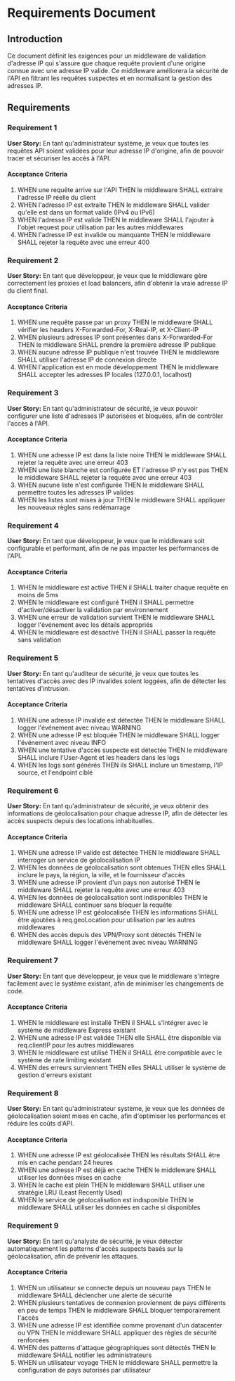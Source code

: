 # Requirements Document

## Introduction

Ce document définit les exigences pour un middleware de validation d'adresse IP qui s'assure que chaque requête provient d'une origine connue avec une adresse IP valide. Ce middleware améliorera la sécurité de l'API en filtrant les requêtes suspectes et en normalisant la gestion des adresses IP.

## Requirements

### Requirement 1

**User Story:** En tant qu'administrateur système, je veux que toutes les requêtes API soient validées pour leur adresse IP d'origine, afin de pouvoir tracer et sécuriser les accès à l'API.

#### Acceptance Criteria

1. WHEN une requête arrive sur l'API THEN le middleware SHALL extraire l'adresse IP réelle du client
2. WHEN l'adresse IP est extraite THEN le middleware SHALL valider qu'elle est dans un format valide (IPv4 ou IPv6)
3. WHEN l'adresse IP est valide THEN le middleware SHALL l'ajouter à l'objet request pour utilisation par les autres middlewares
4. WHEN l'adresse IP est invalide ou manquante THEN le middleware SHALL rejeter la requête avec une erreur 400

### Requirement 2

**User Story:** En tant que développeur, je veux que le middleware gère correctement les proxies et load balancers, afin d'obtenir la vraie adresse IP du client final.

#### Acceptance Criteria

1. WHEN une requête passe par un proxy THEN le middleware SHALL vérifier les headers X-Forwarded-For, X-Real-IP, et X-Client-IP
2. WHEN plusieurs adresses IP sont présentes dans X-Forwarded-For THEN le middleware SHALL prendre la première adresse IP publique
3. WHEN aucune adresse IP publique n'est trouvée THEN le middleware SHALL utiliser l'adresse IP de connexion directe
4. WHEN l'application est en mode développement THEN le middleware SHALL accepter les adresses IP locales (127.0.0.1, localhost)

### Requirement 3

**User Story:** En tant qu'administrateur de sécurité, je veux pouvoir configurer une liste d'adresses IP autorisées et bloquées, afin de contrôler l'accès à l'API.

#### Acceptance Criteria

1. WHEN une adresse IP est dans la liste noire THEN le middleware SHALL rejeter la requête avec une erreur 403
2. WHEN une liste blanche est configurée ET l'adresse IP n'y est pas THEN le middleware SHALL rejeter la requête avec une erreur 403
3. WHEN aucune liste n'est configurée THEN le middleware SHALL permettre toutes les adresses IP valides
4. WHEN les listes sont mises à jour THEN le middleware SHALL appliquer les nouveaux règles sans redémarrage

### Requirement 4

**User Story:** En tant que développeur, je veux que le middleware soit configurable et performant, afin de ne pas impacter les performances de l'API.

#### Acceptance Criteria

1. WHEN le middleware est activé THEN il SHALL traiter chaque requête en moins de 5ms
2. WHEN le middleware est configuré THEN il SHALL permettre d'activer/désactiver la validation par environnement
3. WHEN une erreur de validation survient THEN le middleware SHALL logger l'événement avec les détails appropriés
4. WHEN le middleware est désactivé THEN il SHALL passer la requête sans validation

### Requirement 5

**User Story:** En tant qu'auditeur de sécurité, je veux que toutes les tentatives d'accès avec des IP invalides soient loggées, afin de détecter les tentatives d'intrusion.

#### Acceptance Criteria

1. WHEN une adresse IP invalide est détectée THEN le middleware SHALL logger l'événement avec niveau WARNING
2. WHEN une adresse IP est bloquée THEN le middleware SHALL logger l'événement avec niveau INFO
3. WHEN une tentative d'accès suspecte est détectée THEN le middleware SHALL inclure l'User-Agent et les headers dans les logs
4. WHEN les logs sont générés THEN ils SHALL inclure un timestamp, l'IP source, et l'endpoint ciblé

### Requirement 6

**User Story:** En tant qu'administrateur de sécurité, je veux obtenir des informations de géolocalisation pour chaque adresse IP, afin de détecter les accès suspects depuis des locations inhabituelles.

#### Acceptance Criteria

1. WHEN une adresse IP valide est détectée THEN le middleware SHALL interroger un service de géolocalisation IP
2. WHEN les données de géolocalisation sont obtenues THEN elles SHALL inclure le pays, la région, la ville, et le fournisseur d'accès
3. WHEN une adresse IP provient d'un pays non autorisé THEN le middleware SHALL rejeter la requête avec une erreur 403
4. WHEN les données de géolocalisation sont indisponibles THEN le middleware SHALL continuer sans bloquer la requête
5. WHEN une adresse IP est géolocalisée THEN les informations SHALL être ajoutées à req.geoLocation pour utilisation par les autres middlewares
6. WHEN des accès depuis des VPN/Proxy sont détectés THEN le middleware SHALL logger l'événement avec niveau WARNING

### Requirement 7

**User Story:** En tant que développeur, je veux que le middleware s'intègre facilement avec le système existant, afin de minimiser les changements de code.

#### Acceptance Criteria

1. WHEN le middleware est installé THEN il SHALL s'intégrer avec le système de middleware Express existant
2. WHEN une adresse IP est validée THEN elle SHALL être disponible via req.clientIP pour les autres middlewares
3. WHEN le middleware est utilisé THEN il SHALL être compatible avec le système de rate limiting existant
4. WHEN des erreurs surviennent THEN elles SHALL utiliser le système de gestion d'erreurs existant

### Requirement 8

**User Story:** En tant qu'administrateur système, je veux que les données de géolocalisation soient mises en cache, afin d'optimiser les performances et réduire les coûts d'API.

#### Acceptance Criteria

1. WHEN une adresse IP est géolocalisée THEN les résultats SHALL être mis en cache pendant 24 heures
2. WHEN une adresse IP est déjà en cache THEN le middleware SHALL utiliser les données mises en cache
3. WHEN le cache est plein THEN le middleware SHALL utiliser une stratégie LRU (Least Recently Used)
4. WHEN le service de géolocalisation est indisponible THEN le middleware SHALL utiliser les données en cache si disponibles

### Requirement 9

**User Story:** En tant qu'analyste de sécurité, je veux détecter automatiquement les patterns d'accès suspects basés sur la géolocalisation, afin de prévenir les attaques.

#### Acceptance Criteria

1. WHEN un utilisateur se connecte depuis un nouveau pays THEN le middleware SHALL déclencher une alerte de sécurité
2. WHEN plusieurs tentatives de connexion proviennent de pays différents en peu de temps THEN le middleware SHALL bloquer temporairement l'accès
3. WHEN une adresse IP est identifiée comme provenant d'un datacenter ou VPN THEN le middleware SHALL appliquer des règles de sécurité renforcées
4. WHEN des patterns d'attaque géographiques sont détectés THEN le middleware SHALL notifier les administrateurs
5. WHEN un utilisateur voyage THEN le middleware SHALL permettre la configuration de pays autorisés par utilisateur